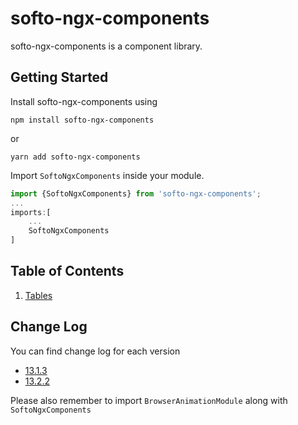# softo-ngx-components

softo-ngx-components is a component library.

## Getting Started

Install softo-ngx-components using
````
npm install softo-ngx-components
````

or  

```` 
yarn add softo-ngx-components
````

Import `SoftoNgxComponents` inside your module.

```` Typescript
import {SoftoNgxComponents} from 'softo-ngx-components';
...
imports:[
    ...
    SoftoNgxComponents
]
````

## Table of Contents

1. [Tables](https://github.com/SoftoSol/softo-ngx-components/blob/main/documentation/tables/table-sortable.md)

## Change Log

You can find change log for each version

- [13.1.3](https://github.com/SoftoSol/softo-ngx-components/blob/main/documentation/changelog/13.1.3.md)  
- [13.2.2](https://github.com/SoftoSol/softo-ngx-components/blob/main/documentation/changelog/13.2.2.md)

Please also remember to import `BrowserAnimationModule` along with `SoftoNgxComponents`  

